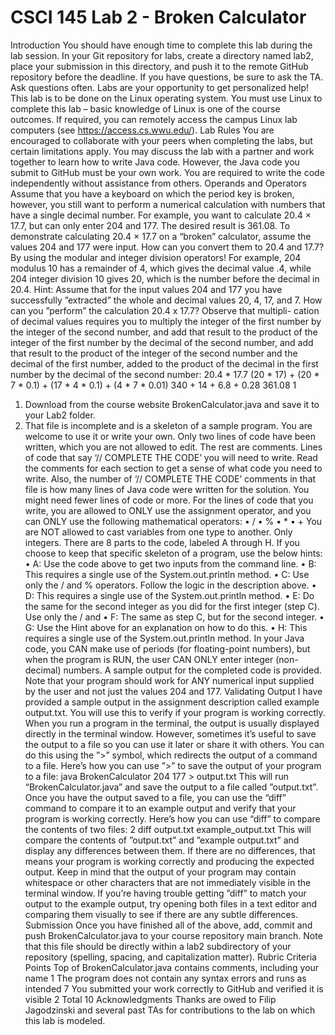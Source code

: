 # CSCI 145 Lab 2 - Broken Calculator

Introduction
You should have enough time to complete this lab during the lab session. In your Git repository for labs,
create a directory named lab2, place your submission in this directory, and push it to the remote GitHub
repository before the deadline. If you have questions, be sure to ask the TA. Ask questions often. Labs are
your opportunity to get personalized help!
This lab is to be done on the Linux operating system. You must use Linux to complete this lab – basic
knowledge of Linux is one of the course outcomes. If required, you can remotely access the campus Linux
lab computers (see https://access.cs.wwu.edu/).
Lab Rules
You are encouraged to collaborate with your peers when completing the labs, but certain limitations apply.
You may discuss the lab with a partner and work together to learn how to write Java code. However, the
Java code you submit to GitHub must be your own work. You are required to write the code independently
without assistance from others.
Operands and Operators
Assume that you have a keyboard on which the period key is broken, however, you still want to perform a
numerical calculation with numbers that have a single decimal number. For example, you want to calculate
20.4 × 17.7, but can only enter 204 and 177. The desired result is 361.08. To demonstrate calculating 20.4
× 17.7 on a “broken” calculator, assume the values 204 and 177 were input. How can you convert them to
20.4 and 17.7? By using the modular and integer division operators! For example, 204 modulus 10 has a
remainder of 4, which gives the decimal value .4, while 204 integer division 10 gives 20, which is the number
before the decimal in 20.4.
Hint: Assume that for the input values 204 and 177 you have successfully ”extracted” the whole and
decimal values 20, 4, 17, and 7. How can you ”perform” the calculation 20.4 x 17.7? Observe that multipli-
cation of decimal values requires you to multiply the integer of the first number by the integer of the second
number, and add that result to the product of the integer of the first number by the decimal of the second
number, and add that result to the product of the integer of the second number and the decimal of the first
number, added to the product of the decimal in the first number by the decimal of the second number:
20.4 * 17.7
(20 * 17) + (20 * 7 * 0.1) + (17 * 4 * 0.1) + (4 * 7 * 0.01)
340 + 14 + 6.8 + 0.28
361.08
1
1. Download from the course website BrokenCalculator.java and save it to your Lab2 folder.
2. That file is incomplete and is a skeleton of a sample program. You are welcome to use it or write
your own. Only two lines of code have been written, which you are not allowed to edit. The rest are
comments. Lines of code that say ‘// COMPLETE THE CODE’ you will need to write. Read the
comments for each section to get a sense of what code you need to write. Also, the number of ‘//
COMPLETE THE CODE’ comments in that file is how many lines of Java code were written for the
solution. You might need fewer lines of code or more.
For the lines of code that you write, you are allowed to ONLY use the assignment operator,
and you can ONLY use the following mathematical operators:
• /
• %
• *
• +
You are NOT allowed to cast variables from one type to another. Only integers.
There are 8 parts to the code, labeled A through H. If you choose to keep that specific skeleton of a
program, use the below hints:
• A: Use the code above to get two inputs from the command line.
• B: This requires a single use of the System.out.println method.
• C: Use only the / and % operators. Follow the logic in the description above.
• D: This requires a single use of the System.out.println method.
• E: Do the same for the second integer as you did for the first integer (step C). Use only the / and
• F: The same as step C, but for the second integer.
• G: Use the Hint above for an explanation on how to do this.
• H: This requires a single use of the System.out.println method.
In your Java code, you CAN make use of periods (for floating-point numbers), but when the program is
RUN, the user CAN ONLY enter integer (non-decimal) numbers. A sample output for the completed code
is provided. Note that your program should work for ANY numerical input supplied by the user and not
just the values 204 and 177.
Validating Output
I have provided a sample output in the assignment description called example output.txt. You will use this
to verify if your program is working correctly.
When you run a program in the terminal, the output is usually displayed directly in the terminal window.
However, sometimes it’s useful to save the output to a file so you can use it later or share it with others.
You can do this using the ”>” symbol, which redirects the output of a command to a file. Here’s how you
can use ”>” to save the output of your program to a file:
java BrokenCalculator 204 177 > output.txt
This will run “BrokenCalculator.java” and save the output to a file called ”output.txt”.
Once you have the output saved to a file, you can use the “diff” command to compare it to an example
output and verify that your program is working correctly. Here’s how you can use “diff” to compare the
contents of two files:
2
diff output.txt example_output.txt
This will compare the contents of ”output.txt” and ”example output.txt” and display any differences
between them. If there are no differences, that means your program is working correctly and producing the
expected output.
Keep in mind that the output of your program may contain whitespace or other characters that are not
immediately visible in the terminal window. If you’re having trouble getting ”diff” to match your output to
the example output, try opening both files in a text editor and comparing them visually to see if there are
any subtle differences.
Submission
Once you have finished all of the above, add, commit and push BrokenCalculator.java to your course
repository main branch. Note that this file should be directly within a lab2 subdirectory of your repository
(spelling, spacing, and capitalization matter).
Rubric
Criteria Points
Top of BrokenCalculator.java contains comments, including your name 1
The program does not contain any syntax errors and runs as intended 7
You submitted your work correctly to GitHub and verified it is visible 2
Total 10
Acknowledgments
Thanks are owed to Filip Jagodzinski and several past TAs for contributions to the lab on which this lab is
modeled.
